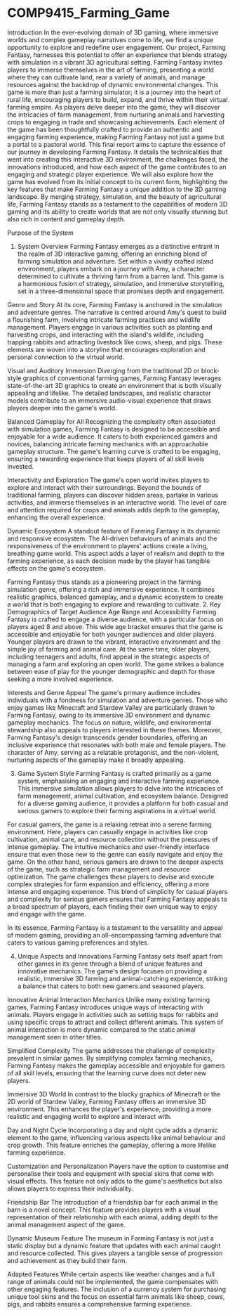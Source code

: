 # COMP9415_Farming_Game
Introduction
In the ever-evolving domain of 3D gaming, where immersive worlds and complex gameplay narratives come to life, we find a unique opportunity to explore and redefine user engagement. Our project, Farming Fantasy, harnesses this potential to offer an experience that blends strategy with simulation in a vibrant 3D agricultural setting.
Farming Fantasy invites players to immerse themselves in the art of farming, presenting a world where they can cultivate land, rear a variety of animals, and manage resources against the backdrop of dynamic environmental changes. This game is more than just a farming simulator; it is a journey into the heart of rural life, encouraging players to build, expand, and thrive within their virtual farming empire.
As players delve deeper into the game, they will discover the intricacies of farm management, from nurturing animals and harvesting crops to engaging in trade and showcasing achievements. Each element of the game has been thoughtfully crafted to provide an authentic and engaging farming experience, making Farming Fantasy not just a game but a portal to a pastoral world.
This final report aims to capture the essence of our journey in developing Farming Fantasy. It details the technicalities that went into creating this interactive 3D environment, the challenges faced, the innovations introduced, and how each aspect of the game contributes to an engaging and strategic player experience. We will also explore how the game has evolved from its initial concept to its current form, highlighting the key features that make Farming Fantasy a unique addition to the 3D gaming landscape.
By merging strategy, simulation, and the beauty of agricultural life, Farming Fantasy stands as a testament to the capabilities of modern 3D gaming and its ability to create worlds that are not only visually stunning but also rich in content and gameplay depth.








Purpose of the System
1. System Overview 
Farming Fantasy emerges as a distinctive entrant in the realm of 3D interactive gaming, offering an enriching blend of farming simulation and adventure. Set within a vividly crafted island environment, players embark on a journey with Amy, a character determined to cultivate a thriving farm from a barren land. This game is a harmonious fusion of strategy, simulation, and immersive storytelling, set in a three-dimensional space that promises depth and engagement.

Genre and Story
At its core, Farming Fantasy is anchored in the simulation and adventure genres. The narrative is centred around Amy's quest to build a flourishing farm, involving intricate farming practices and wildlife management. Players engage in various activities such as planting and harvesting crops, and interacting with the island's wildlife, including trapping rabbits and attracting livestock like cows, sheep, and pigs. These elements are woven into a storyline that encourages exploration and personal connection to the virtual world.

Visual and Auditory Immersion
Diverging from the traditional 2D or block-style graphics of conventional farming games, Farming Fantasy leverages state-of-the-art 3D graphics to create an environment that is both visually appealing and lifelike. The detailed landscapes, and realistic character models contribute to an immersive audio-visual experience that draws players deeper into the game's world.

Balanced Gameplay for All
Recognizing the complexity often associated with simulation games, Farming Fantasy is designed to be accessible and enjoyable for a wide audience. It caters to both experienced gamers and novices, balancing intricate farming mechanics with an approachable gameplay structure. The game's learning curve is crafted to be engaging, ensuring a rewarding experience that keeps players of all skill levels invested.

Interactivity and Exploration
The game's open world invites players to explore and interact with their surroundings. Beyond the bounds of traditional farming, players can discover hidden areas, partake in various activities, and immerse themselves in an interactive world. The level of care and attention required for crops and animals adds depth to the gameplay, enhancing the overall experience.


Dynamic Ecosystem
A standout feature of Farming Fantasy is its dynamic and responsive ecosystem. The AI-driven behaviours of animals and the responsiveness of the environment to players' actions create a living, breathing game world. This aspect adds a layer of realism and depth to the farming experience, as each decision made by the player has tangible effects on the game's ecosystem.

Farming Fantasy thus stands as a pioneering project in the farming simulation genre, offering a rich and immersive experience. It combines realistic graphics, balanced gameplay, and a dynamic ecosystem to create a world that is both engaging to explore and rewarding to cultivate.
2. Key Demographics of Target Audience
Age Range and Accessibility
Farming Fantasy is crafted to engage a diverse audience, with a particular focus on players aged 8 and above. This wide age bracket ensures that the game is accessible and enjoyable for both younger audiences and older players. Younger players are drawn to the vibrant, interactive environment and the simple joy of farming and animal care. At the same time, older players, including teenagers and adults, find appeal in the strategic aspects of managing a farm and exploring an open world. The game strikes a balance between ease of play for the younger demographic and depth for those seeking a more involved experience.

Interests and Genre Appeal
The game's primary audience includes individuals with a fondness for simulation and adventure genres. Those who enjoy games like Minecraft and Stardew Valley are particularly drawn to Farming Fantasy, owing to its immersive 3D environment and dynamic gameplay mechanics. The focus on nature, wildlife, and environmental stewardship also appeals to players interested in these themes. Moreover, Farming Fantasy's design transcends gender boundaries, offering an inclusive experience that resonates with both male and female players. The character of Amy, serving as a relatable protagonist, and the non-violent, nurturing aspects of the gameplay make it broadly appealing.





3. Game System Style
Farming Fantasy is crafted primarily as a game system, emphasising an engaging and interactive farming experience. This immersive simulation allows players to delve into the intricacies of farm management, animal cultivation, and ecosystem balance. Designed for a diverse gaming audience, it provides a platform for both casual and serious gamers to explore their farming aspirations in a virtual world.

For casual gamers, the game is a relaxing retreat into a serene farming environment. Here, players can casually engage in activities like crop cultivation, animal care, and resource collection without the pressures of intense gameplay. The intuitive mechanics and user-friendly interface ensure that even those new to the genre can easily navigate and enjoy the game. On the other hand, serious gamers are drawn to the deeper aspects of the game, such as strategic farm management and resource optimization. The game challenges these players to devise and execute complex strategies for farm expansion and efficiency, offering a more intense and engaging experience. This blend of simplicity for casual players and complexity for serious gamers ensures that Farming Fantasy appeals to a broad spectrum of players, each finding their own unique way to enjoy and engage with the game. 

In its essence, Farming Fantasy is a testament to the versatility and appeal of modern gaming, providing an all-encompassing farming adventure that caters to various gaming preferences and styles.

4. Unique Aspects and Innovations
Farming Fantasy sets itself apart from other games in its genre through a blend of unique features and innovative mechanics. The game's design focuses on providing a realistic, immersive 3D farming and animal-catching experience, striking a balance that caters to both new gamers and seasoned players. 

Innovative Animal Interaction Mechanics
Unlike many existing farming games, Farming Fantasy introduces unique ways of interacting with animals. Players engage in activities such as setting traps for rabbits and using specific crops to attract and collect different animals. This system of animal interaction is more dynamic compared to the static animal management seen in other titles.

Simplified Complexity
The game addresses the challenge of complexity prevalent in similar games. By simplifying complex farming mechanics, Farming Fantasy makes the gameplay accessible and enjoyable for gamers of all skill levels, ensuring that the learning curve does not deter new players.

Immersive 3D World
In contrast to the blocky graphics of Minecraft or the 2D world of Stardew Valley, Farming Fantasy offers an immersive 3D environment. This enhances the player's experience, providing a more realistic and engaging world to explore and interact with.

Day and Night Cycle
Incorporating a day and night cycle adds a dynamic element to the game, influencing various aspects like animal behaviour and crop growth. This feature enriches the gameplay, offering a more lifelike farming experience.

Customization and Personalization
Players have the option to customise and personalise their tools and equipment with special skins that come with visual effects. This feature not only adds to the game's aesthetics but also allows players to express their individuality.

Friendship Bar
The introduction of a friendship bar for each animal in the barn is a novel concept. This feature provides players with a visual representation of their relationship with each animal, adding depth to the animal management aspect of the game.

Dynamic Museum Feature
The museum in Farming Fantasy is not just a static display but a dynamic feature that updates with each animal caught and resource collected. This gives players a tangible sense of progression and achievement as they build their farm.

Adapted Features
While certain aspects like weather changes and a full range of animals could not be implemented, the game compensates with other engaging features. The inclusion of a currency system for purchasing unique tool skins and the focus on essential farm animals like sheep, cows, pigs, and rabbits ensures a comprehensive farming experience.
